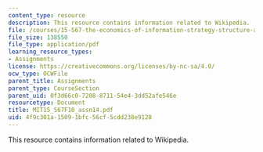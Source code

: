 ```yaml
---
content_type: resource
description: This resource contains information related to Wikipedia.
file: /courses/15-567-the-economics-of-information-strategy-structure-and-pricing-fall-2010/4f9c301a15091bfc56cf5cdd238e9128_MIT15_567F10_assn14.pdf
file_size: 138550
file_type: application/pdf
learning_resource_types:
- Assignments
license: https://creativecommons.org/licenses/by-nc-sa/4.0/
ocw_type: OCWFile
parent_title: Assignments
parent_type: CourseSection
parent_uid: 0f3d66c0-7208-8711-54e4-3dd52afe546e
resourcetype: Document
title: MIT15_567F10_assn14.pdf
uid: 4f9c301a-1509-1bfc-56cf-5cdd238e9128
---
```

This resource contains information related to Wikipedia.
